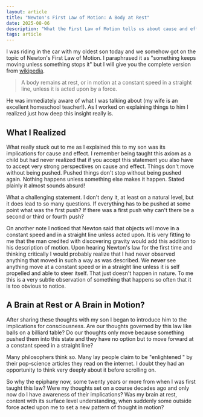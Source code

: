 ```yaml
---
layout: article
title: "Newton's First Law of Motion: A Body at Rest"
date: 2025-08-06
description: "What the First Law of Motion tells us about cause and effect."
tags: article
---
```


I was riding in the car with my oldest son today and we somehow got on the topic of Newton's First Law of Motion. I paraphrased it as "something keeps moving unless something stops it" but I will give you the complete version from [wikipedia](https://en.wikipedia.org/wiki/Newton%27s_laws_of_motion).

> A body remains at rest, or in motion at a constant speed in a straight line, unless it is acted upon by a force.

He was immediately aware of what I was talking about (my wife is an excellent homeschool teacher!). As I worked on explaining things to him I realized just how deep this insight really is.

## What I Realized

What really stuck out to me as I explained this to my son was its implications for cause and effect. I remember being taught this axiom as a child but had never realized that if you accept this statement you also have to accept very strong perspectives on cause and effect. Things don't move without being pushed. Pushed things don't stop without being pushed again. Nothing happens unless something else makes it happen. Stated plainly it almost sounds absurd!

What a challenging statement. I don't deny it, at least on a natural level, but it does lead to so many questions. If everything has to be pushed at some point what was the first push? If there was a first push why can't there be a second or third or fourth push? 

On another note I noticed that Newton said that objects will move in a constant speed and in a straight line unless acted upon. It is very fitting to me that the man credited with discovering gravity would add this addition to his description of motion. Upon hearing Newton's law for the first time and thinking critically I would probably realize that I had never observed anything that moved in such a way as was described. We **never** see anything move at a constant speed or in a straight line unless it is self propelled and able to steer itself. That just doesn't happen in nature. To me this is a very subtle observation of something that happens so often that it is too obvious to notice.

## A Brain at Rest or A Brain in Motion?

After sharing these thoughts with my son I began to introduce him to the implications for consciousness. Are our thoughts governed  by this law like balls on a billiard table? Do our thoughts only move because something pushed them into this state and they have no option but to move forward at a constant speed in a straight line?

Many philosophers think so. Many lay people claim to be "enlightened " by their pop-science articles they read on the internet. I doubt they had an opportunity to think very deeply about it before scrolling on.

So why the epiphany now, some twenty years or more from when I was first taught this law? Were my thoughts set on a course decades ago and only now do I have awareness of their implications? Was my brain at rest, content with its surface level understanding, when suddenly some outside force acted upon me to set a new pattern of thought in motion?